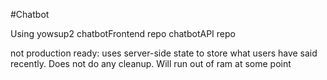 #Chatbot

Using yowsup2
chatbotFrontend repo
chatbotAPI repo

not production ready: uses server-side state to store what users
have said recently. Does not do any cleanup. Will run out of ram
at some point
